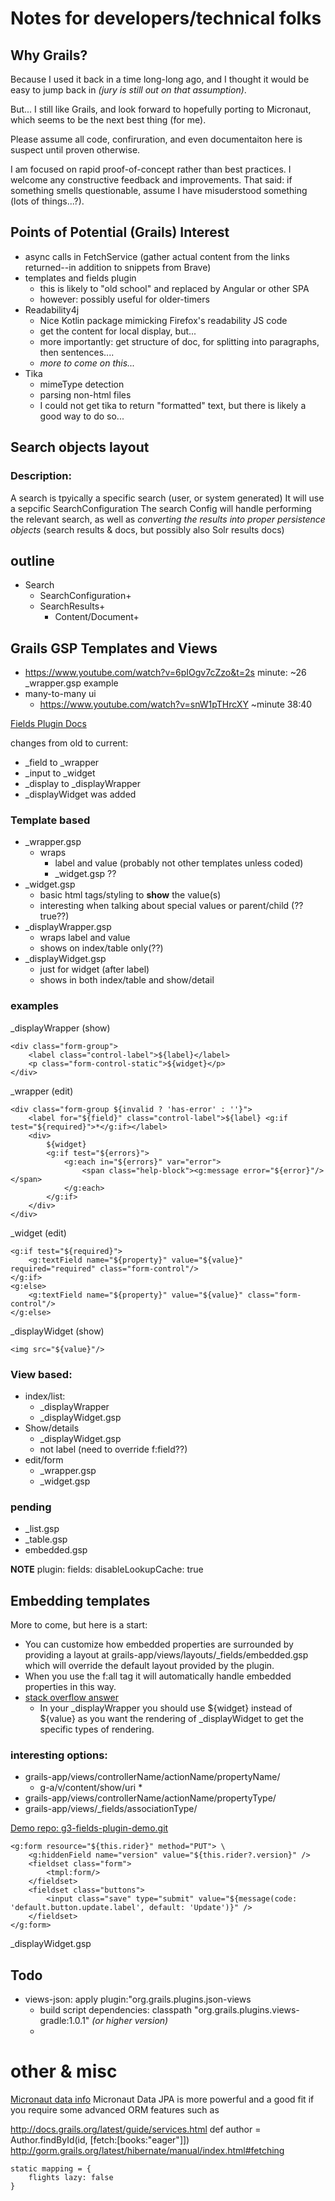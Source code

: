 # Notes for developers/technical folks

## Why Grails?
Because I used it back in a time long-long ago, and I thought it would be easy to jump back in _(jury is still out on that assumption)_.

But...
I still like Grails, and look forward to hopefully porting to Micronaut, which seems to be the next best thing (for me).

Please assume all code, confiruration, and even documentaiton here is suspect until proven otherwise.

I am focused on rapid proof-of-concept rather than best practices. I welcome any constructive feedback and improvements. 
That said: if something smells questionable, assume I have misuderstood something (lots of things...?).

## Points of Potential (Grails) Interest
- async calls in FetchService (gather actual content from the links returned--in addition to snippets from Brave)
- templates and fields plugin 
  - this is likely to "old school" and replaced by Angular or other SPA
  - however: possibly useful for older-timers
- Readability4j
  - Nice Kotlin package mimicking Firefox's readability JS code
  - get the content for local display, but... 
  - more importantly: get structure of doc, for splitting into paragraphs, then sentences....
  - _more to come on this..._
- Tika 
  - mimeType detection
  - parsing non-html files 
  - I could not get tika to return "formatted" text, but there is likely a good way to do so...


## Search objects layout
### Description:

A search is tpyically a specific search (user, or system generated)
It will use a sepcific SearchConfiguration
The search Config will handle performing the relevant search,
as well as _converting the results into proper persistence objects_ (search results & docs, but possibly also Solr results docs)

## outline
- Search
  - SearchConfiguration+
  - SearchResults+
    - Content/Document+



## Grails GSP Templates and Views

- https://www.youtube.com/watch?v=6pIOgv7cZzo&t=2s  minute: ~26  _wrapper.gsp example
- many-to-many ui
  - https://www.youtube.com/watch?v=snW1pTHrcXY ~minute 38:40


[Fields Plugin Docs](https://grails-fields-plugin.github.io/grails-fields/snapshot/guide/index.html#customizingFieldRendering)

changes from old to current:
* _field to _wrapper
* _input to _widget
* _display to _displayWrapper
* _displayWidget was added


### Template based
* _wrapper.gsp
  * wraps
    * label and value (probably not other templates unless coded)
    * _widget.gsp ??
* _widget.gsp
    * basic html tags/styling to **show** the value(s)
    * interesting when talking about special values or parent/child (??true??)
* _displayWrapper.gsp
  * wraps label and value
  * shows on index/table only(??)
* _displayWidget.gsp
  * just for widget (after label)
  * shows in both index/table and show/detail


### examples
_displayWrapper (show)

    <div class="form-group">
        <label class="control-label">${label}</label>
        <p class="form-control-static">${widget}</p>
    </div>

_wrapper  (edit)

    <div class="form-group ${invalid ? 'has-error' : ''}">
        <label for="${field}" class="control-label">${label} <g:if test="${required}">*</g:if></label>
        <div>
            ${widget}
            <g:if test="${errors}">
                <g:each in="${errors}" var="error">
                    <span class="help-block"><g:message error="${error}"/></span>
                </g:each>
            </g:if>
        </div>
    </div>

_widget (edit)

    <g:if test="${required}">
        <g:textField name="${property}" value="${value}" required="required" class="form-control"/>
    </g:if>
    <g:else>
        <g:textField name="${property}" value="${value}" class="form-control"/>
    </g:else>

_displayWidget (show)

    <img src="${value}"/>


### View based:
* index/list:
  * _displayWrapper
  * _displayWidget.gsp
* Show/details
  *  _displayWidget.gsp
  * not label (need to override f:field??)
* edit/form
  * _wrapper.gsp
  * _widget.gsp

### pending
* _list.gsp
* _table.gsp
* embedded.gsp

**NOTE**
      plugin:
        fields:
            disableLookupCache: true


## Embedding templates
More to come, but here is a start:

* You can customize how embedded properties are surrounded by providing a layout at grails-app/views/layouts/_fields/embedded.gsp which will override the default layout provided by the plugin.
* When you use the f:all tag it will automatically handle embedded properties in this way.
* [stack overflow answer](https://stackoverflow.com/questions/49036354/custom-fields-displayed-by-grails-fields-plugin-with-fdisplay)
  * In your _displayWrapper you should use ${widget} instead of ${value} as you want the rendering of _displayWidget to get the specific types of rendering.

### interesting options:

* grails-app/views/controllerName/actionName/propertyName/
  * g-a/v/content/show/uri
    *
* grails-app/views/controllerName/actionName/propertyType/
* grails-app/views/_fields/associationType/

[Demo repo: g3-fields-plugin-demo.git](https://github.com/sbglasius/g3-fields-plugin-demo.git)

    <g:form resource="${this.rider}" method="PUT"> \
        <g:hiddenField name="version" value="${this.rider?.version}" />
        <fieldset class="form">
            <tmpl:form/>
        </fieldset>
        <fieldset class="buttons">
            <input class="save" type="submit" value="${message(code: 'default.button.update.label', default: 'Update')}" />
        </fieldset>
    </g:form>

_displayWidget.gsp

## Todo
- views-json: apply plugin:"org.grails.plugins.json-views
  - build script dependencies:  classpath "org.grails.plugins.views-gradle:1.0.1"  _(or higher version)_
  -


# other & misc
[Micronaut data info](https://medium.com/agorapulse-stories/goodbye-grails-hello-micronaut-10-micronaut-data-759c6c36bc7)
Micronaut Data JPA is more powerful and a good fit if you require some advanced ORM features such as

http://docs.grails.org/latest/guide/services.html
def author = Author.findById(id, [fetch:[books:"eager"]])
http://gorm.grails.org/latest/hibernate/manual/index.html#fetching

    static mapping = {
        flights lazy: false
    }
